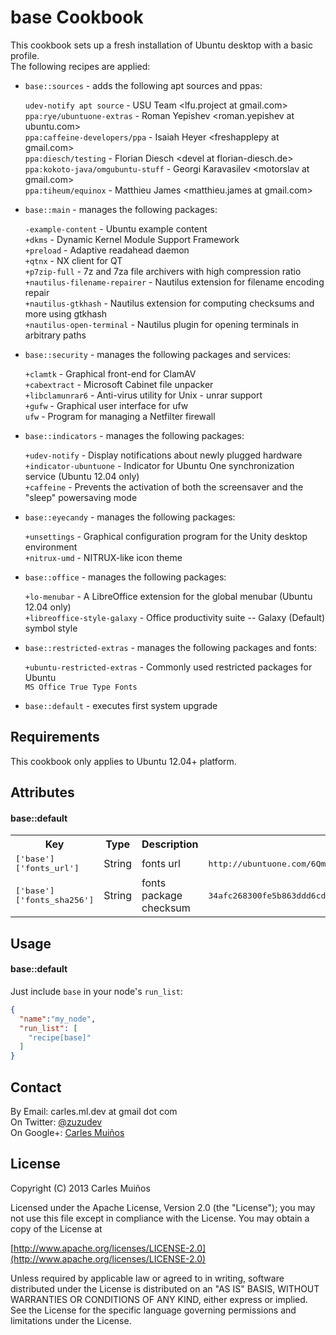 # base Cookbook

This cookbook sets up a fresh installation of Ubuntu desktop with a basic profile.  
The following recipes are applied:

- `base::sources` - adds the following apt sources and ppas:
  
  `udev-notify apt source`          - USU Team &lt;lfu.project at gmail.com&gt;  
  `ppa:rye/ubuntuone-extras`        - Roman Yepishev &lt;roman.yepishev at ubuntu.com&gt;  
  `ppa:caffeine-developers/ppa`     - Isaiah Heyer &lt;freshapplepy at gmail.com&gt;  
  `ppa:diesch/testing`              - Florian Diesch &lt;devel at florian-diesch.de&gt;  
  `ppa:kokoto-java/omgubuntu-stuff` - Georgi Karavasilev &lt;motorslav at gmail.com&gt;  
  `ppa:tiheum/equinox`              - Matthieu James &lt;matthieu.james at gmail.com&gt;

- `base::main` - manages the following packages:
  
  `-example-content`            - Ubuntu example content  
  `+dkms`                       - Dynamic Kernel Module Support Framework  
  `+preload`                    - Adaptive readahead daemon  
  `+qtnx`                       - NX client for QT  
  `+p7zip-full`                 - 7z and 7za file archivers with high compression ratio  
  `+nautilus-filename-repairer` - Nautilus extension for filename encoding repair  
  `+nautilus-gtkhash`           - Nautilus extension for computing checksums and more using gtkhash  
  `+nautilus-open-terminal`     - Nautilus plugin for opening terminals in arbitrary paths

- `base::security` - manages the following packages and services:

  `+clamtk`        - Graphical front-end for ClamAV  
  `+cabextract`    - Microsoft Cabinet file unpacker  
  `+libclamunrar6` - Anti-virus utility for Unix - unrar support  
  `+gufw`          - Graphical user interface for ufw  
  `ufw` - Program for managing a Netfilter firewall

- `base::indicators` - manages the following packages:

  `+udev-notify`         - Display notifications about newly plugged hardware  
  `+indicator-ubuntuone` - Indicator for Ubuntu One synchronization service (Ubuntu 12.04 only)  
  `+caffeine`            - Prevents the activation of both the screensaver and the "sleep" powersaving mode

- `base::eyecandy` - manages the following packages:

  `+unsettings`         - Graphical configuration program for the Unity desktop environment  
  `+nitrux-umd`         - NITRUX-like icon theme  

- `base::office` - manages the following packages:

  `+lo-menubar`               - A LibreOffice extension for the global menubar (Ubuntu 12.04 only)  
  `+libreoffice-style-galaxy` - Office productivity suite -- Galaxy (Default) symbol style

- `base::restricted-extras` - manages the following packages and fonts:

  `+ubuntu-restricted-extras` - Commonly used restricted packages for Ubuntu  
  `MS Office True Type Fonts`

- `base::default` - executes first system upgrade


## Requirements

This cookbook only applies to Ubuntu 12.04+ platform.


## Attributes

#### base::default
<table>
  <tr>
    <th>Key</th>
    <th>Type</th>
    <th>Description</th>
    <th>Default</th>
  </tr>
  <tr>
    <td><tt>['base']['fonts_url']</tt></td>
    <td>String</td>
    <td>fonts url</td>
    <td><tt>http://ubuntuone.com/6QmipqSO7F5OXSwhDPOs4J</tt></td>
  </tr>
  <tr>
    <td><tt>['base']['fonts_sha256']</tt></td>
    <td>String</td>
    <td>fonts package checksum</td>
    <td><tt>34afc268300fe5b863ddd6cde973aba3a87d7512ae92e37e4de891a49faa3465</tt></td>
  </tr>
</table>


## Usage

#### base::default
Just include `base` in your node's `run_list`:

```json
{
  "name":"my_node",
  "run_list": [
    "recipe[base]"
  ]
}
```


## Contact

By Email:   carles.ml.dev at gmail dot com  
On Twitter: [@zuzudev](https://twitter.com/zuzudev)  
On Google+: [Carles Muiños](https://plus.google.com/109480759201585988691)


## License

Copyright (C) 2013 Carles Muiños

Licensed under the Apache License, Version 2.0 (the "License");
you may not use this file except in compliance with the License.
You may obtain a copy of the License at

[http://www.apache.org/licenses/LICENSE-2.0](http://www.apache.org/licenses/LICENSE-2.0)

Unless required by applicable law or agreed to in writing, software
distributed under the License is distributed on an "AS IS" BASIS,
WITHOUT WARRANTIES OR CONDITIONS OF ANY KIND, either express or implied.
See the License for the specific language governing permissions and
limitations under the License.

